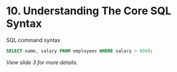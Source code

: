 # 10. Understanding The Core SQL Syntax

SQL command syntax

```sql
SELECT name, salary FROM employees WHERE salary > 8000;
```

_View slide 3 for more details._
